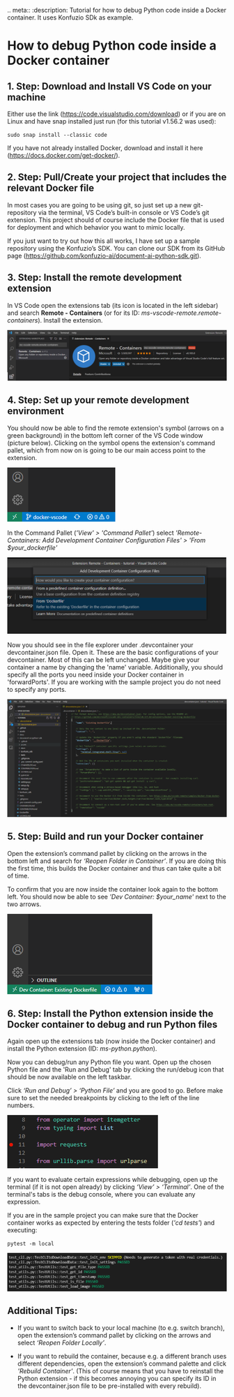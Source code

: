 .. meta::
   :description: Tutorial for how to debug Python code inside a Docker container. It uses Konfuzio SDk as example.

# How to debug Python code inside a Docker container

## 1. Step: Download and Install VS Code on your machine

Either use the link (https://code.visualstudio.com/download) or if you are on Linux and have snap installed just run 
(for this tutorial v1.56.2 was used):

```ubuntu
sudo snap install --classic code
```
If you have not already installed Docker, download and install it here (https://docs.docker.com/get-docker/).

## 2. Step: Pull/Create your project that includes the relevant Docker file

In most cases you are going to be using git, so just set up a new git-repository via the terminal, VS Code’s built-in 
console or VS Code’s git extension. This project should of course include the Docker file that is used for deployment 
and which behavior you want to mimic locally.
 


If you just want to try out how this all works, I have set up a sample repository using the Konfuzio’s SDK. You can 
clone our SDK from its GitHub page (https://github.com/konfuzio-ai/document-ai-python-sdk.git).

## 3. Step: Install the remote development extension

In VS Code open the extensions tab (its icon is located in the left sidebar) and search **Remote - Containers** (or for 
its ID: *ms-vscode-remote.remote-containers*). Install the extension.

<!--[extensions tab](images/vscode_docker/extensions.PNG)-->

![remote development extension](../_static/img/vscode_docker/remote_dev_extension.png)

## 4. Step: Set up your remote development environment

You should now be able to find the remote extension's symbol (arrows on a green background) in the bottom left corner of
the VS Code window (picture below). Clicking on the symbol opens the extension's command pallet, which from now on is 
going to be our main access point to the extension.

![green arrows](../_static/img/vscode_docker/green_arrows.png)

In the Command Pallet (*'View' > 'Command Pallet'*) select *'Remote-Containers: Add Development Container Configuration 
Files' > 'From $your_dockerfile'*

![command pallet](../_static/img/vscode_docker/command_pallet.png)

Now you should see in the file explorer under .devcontainer your devcontainer.json file. Open it. These are the basic 
configurations of your devcontainer. Most of this can be left unchanged. Maybe give your container a name by changing 
the 'name' variable. Additionally, you should specify all the ports you need inside your Docker container in 
'forwardPorts'.
If you are working with the sample project you do not need to specify any ports.

![devcontainer.json](../_static/img/vscode_docker/devcontainer.png)

## 5. Step: Build and run your Docker container

Open the extension’s command pallet by clicking on the arrows in the bottom left and search 
for *‘Reopen Folder in Container’*. If you are doing this the first time, this builds the Docker container and thus 
can take quite a bit of time.
 


To confirm that you are now inside the container look again to the bottom left. You should now be able to 
see *'Dev Container: $your_name'* next to the two arrows.

![green arrows with text](../_static/img/vscode_docker/green_arrows_with_text.png)

## 6. Step: Install the Python extension inside the Docker container to debug and run Python files

Again open up the extensions tab (now inside the Docker container) and install the Python extension (ID: *ms-python.python*).
 


Now you can debug/run any Python file you want. Open up the chosen Python file and the 'Run and Debug' tab by clicking 
the run/debug icon that should be now available on the left taskbar.
 
<!--[run and debug tab](images/vscode_docker/run_and_debug.PNG)-->

Click *‘Run and Debug’ > ‘Python File’* and you are good to go. Before make sure to set the needed breakpoints by 
clicking to the left of the line numbers.

![debug point](../_static/img/vscode_docker/debug_point.png)

If you want to evaluate certain expressions while debugging, open up the terminal (if it is not open already) by 
clicking *‘View’ > ‘Terminal’*. One of the terminal's tabs is the debug console, where you can evaluate any expression.

If you are in the sample project you can make sure that the Docker container works as expected by entering the tests 
folder (*'cd tests'*) and executing:

```ubuntu
pytest -m local
```

![tests](../_static/img/vscode_docker/tests.png)


## Additional Tips:
 


- If you want to switch back to your local machine (to e.g. switch branch), open the extension’s command pallet by 
  clicking on the arrows and select *‘Reopen Folder Locally’*.
 


- If you want to rebuild the container, because e.g. a different branch uses different dependencies, open the 
  extension’s command palette and click *'Rebuild Container'*.
(This of course means that you have to reinstall the Python extension - if this becomes annoying you can specify 
  its ID in the devcontainer.json file to be pre-installed with every rebuild).